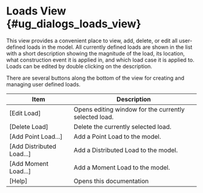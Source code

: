 Loads View {#ug_dialogs_loads_view}
==============================================
This view provides a convenient place to view, add, delete, or edit all user-defined loads in the model. All currently defined loads are shown in the list with a short description showing the magnitude of the load, its location, what construction event it is applied in, and which load case it is applied to. Loads can be edited by double clicking on the description.

There are several buttons along the bottom of the view for creating and managing user defined loads.

Item | Description
-----|--------------
[Edit Load] | Opens editing window for the currently selected load.
[Delete Load] | Delete the currently selected load.
[Add Point Load...] | Add a Point Load to the model.
[Add Distributed Load...] | Add a Distributed Load to the model.
[Add Moment Load...] | Add a Moment Load to the model.
[Help] | Opens this documentation

 
